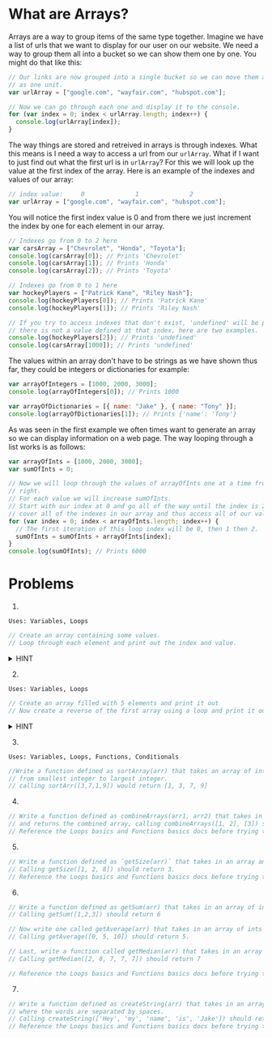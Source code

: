 # What are Arrays?

Arrays are a way to group items of the same type together. Imagine we have a list of urls
that we want to display for our user on our website. We need a way to group them all into a
bucket so we can show them one by one. You might do that like this:

```javascript
// Our links are now grouped into a single bucket so we can move them around in our program
// as one unit.
var urlArray = ["google.com", "wayfair.com", "hubspot.com"];

// Now we can go through each one and display it to the console.
for (var index = 0; index < urlArray.length; index++) {
  console.log(urlArray[index]);
}
```

The way things are stored and retreived in arrays is through indexes. What this means
is I need a way to access a url from our `urlArray`. What if I want to just find out
what the first url is in `urlArray`? For this we will look up the value at the first index
of the array. Here is an example of the indexes and values of our array:

```javascript
// index value:     0              1              2
var urlArray = ["google.com", "wayfair.com", "hubspot.com"];
```

You will notice the first index value is 0 and from there we just increment the index by one
for each element in our array.

```javascript
// Indexes go from 0 to 2 here
var carsArray = ["Chevrolet", "Honda", "Toyota"];
console.log(carsArray[0]); // Prints 'Chevrolet'
console.log(carsArray[1]); // Prints 'Honda'
console.log(carsArray[2]); // Prints 'Toyota'

// Indexes go from 0 to 1 here
var hockeyPlayers = ["Patrick Kane", "Riley Nash"];
console.log(hockeyPlayers[0]); // Prints 'Patrick Kane'
console.log(hockeyPlayers[1]); // Prints 'Riley Nash'

// If you try to access indexes that don't exist, 'undefined' will be printed because
// there is not a value defined at that index, here are two examples.
console.log(hockeyPlayers[2]); // Prints 'undefined'
console.log(carsArray[1000]); // Prints 'undefined'
```

The values within an array don't have to be strings as we have shown thus far, they could be integers
or dictionaries for example:

```javascript
var arrayOfIntegers = [1000, 2000, 3000];
console.log(arrayOfIntegers[0]); // Prints 1000

var arrayOfDictionaries = [{ name: "Jake" }, { name: "Tony" }];
console.log(arrayOfDictionaries[1]); // Prints {'name': 'Tony'}
```

As was seen in the first example we often times want to generate an array so we can display information
on a web page. The way looping through a list works is as follows:

```javascript
var arrayOfInts = [1000, 2000, 3000];
var sumOfInts = 0;

// Now we will loop through the values of arrayOfInts one at a time from left to
// right.
// For each value we will increase sumOfInts.
// Start with our index at 0 and go all of the way until the index is 2, this will
// cover all of the indexes in our array and thus access all of our values.
for (var index = 0; index < arrayOfInts.length; index++) {
  // The first iteration of this loop index will be 0, then 1 then 2.
  sumOfInts = sumOfInts + arrayOfInts[index];
}
console.log(sumOfInts); // Prints 6000
```

# Problems

1.

`Uses: Variables, Loops`

```javascript
// Create an array containing some values.
// Loop through each element and print out the index and value.
```

<details><summary>HINT</summary>

<p>
  The for loop's starting condition should be 0. Its' ending condition should be the length of your array. Increment the starting condition by 1.
</p>
</details>

2.

`Uses: Variables, Loops`

```javascript
// Create an array filled with 5 elements and print it out
// Now create a reverse of the first array using a loop and print it out.
```

<details><summary>HINT</summary>

<p>
  The for loop's starting condition should be the length of your array. Its' ending condition should be 0. Decrement the starting condition by 1.
</p>
</details>

3.

`Uses: Variables, Loops, Functions, Conditionals`

```javascript
//Write a function defined as sortArray(arr) that takes an array of integers and sorts them
// from smallest integer to largest integer.
// calling sortArr([3,7,1,9]) would return [1, 3, 7, 9]
```

4.

```javascript
// Write a function defined as combineArrays(arr1, arr2) that takes in two arrays and combines them into one
// and returns the combined array, calling combineArrays([1, 2], [3]) should return [1, 2, 3]
// Reference the Loops basics and Functions basics docs before trying this problem.
```

5.

```javascript
// Write a function defined as `getSize(arr)` that takes in an array and gets the size of it.
// Calling getSize([1, 2, 8]) should return 3.
// Reference the Loops basics and Functions basics docs before trying this problem.
```

6.

```javascript
// Write a function defined as getSum(arr) that takes in an array of ints and gets the sum of them.
// Calling getSum([1,2,3]) should return 6

// Now write one called getAverage(arr) that takes in an array of ints and gets the average of them.
// Calling getAverage([0, 5, 10]) should return 5.

// Last, write a function called getMedian(arr) that takes in an array of ints and get the median.
// Calling getMedian([2, 8, 7, 7, 7]) should return 7

// Reference the Loops basics and Functions basics docs before trying this problem.
```

7.

```javascript
// Write a function defined as createString(arr) that takes in an array of strings and returns one long string
// where the words are separated by spaces.
// Calling createString(['Hey', 'my', 'name', 'is', 'Jake']) should return 'Hey my name is jake'
// Reference the Loops basics and Functions basics docs before trying this problem.
```
